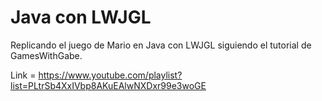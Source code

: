 # Java con LWJGL

Replicando el juego de Mario en Java con LWJGL siguiendo el tutorial de GamesWithGabe.

Link = https://www.youtube.com/playlist?list=PLtrSb4XxIVbp8AKuEAlwNXDxr99e3woGE
